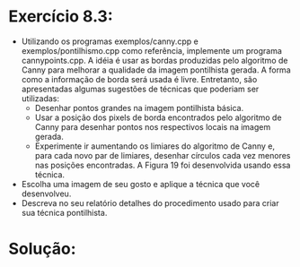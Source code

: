 # Exercício 8.3:
 - Utilizando os programas exemplos/canny.cpp e exemplos/pontilhismo.cpp como referência, implemente um programa cannypoints.cpp. A idéia é usar as bordas produzidas pelo algoritmo de Canny para melhorar a qualidade da imagem pontilhista gerada. A forma como a informação de borda será usada é livre. Entretanto, são apresentadas algumas sugestões de técnicas que poderiam ser utilizadas:  
   - Desenhar pontos grandes na imagem pontilhista básica.
   - Usar a posição dos pixels de borda encontrados pelo algoritmo de Canny para desenhar pontos nos respectivos locais na imagem gerada.
   - Experimente ir aumentando os limiares do algoritmo de Canny e, para cada novo par de limiares, desenhar círculos cada vez menores nas posições encontradas. A Figura 19 foi desenvolvida usando essa técnica.
 - Escolha uma imagem de seu gosto e aplique a técnica que você desenvolveu.
 - Descreva no seu relatório detalhes do procedimento usado para criar sua técnica pontilhista.
# Solução:
